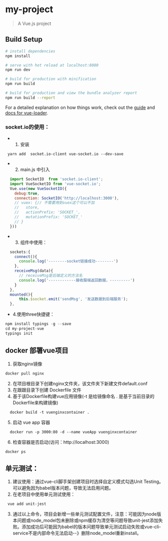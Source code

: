 # my-project

> A Vue.js project

## Build Setup

``` bash
# install dependencies
npm install

# serve with hot reload at localhost:8080
npm run dev

# build for production with minification
npm run build

# build for production and view the bundle analyzer report
npm run build --report
```

For a detailed explanation on how things work, check out the [guide](http://vuejs-templates.github.io/webpack/) and [docs for vue-loader](http://vuejs.github.io/vue-loader).


### socket.io的使用：
 - 1. 安装
  ```
   yarn add  socket.io-client vue-socket.io --dev-save
  ```
 - 2. main.js 中引入
```js
  import SocketIO  from 'socket.io-client';
  import VueSocketIO from 'vue-socket.io';
  Vue.use(new VueSocketIO({
    debug:true,
    connection: SocketIO('http://localhost:3000'),
    // vuex: {// 不需要用到vuex这个可以不加
    //   store,
    //   actionPrefix: 'SOCKET_',
    //   mutationPrefix: 'SOCKET_'
    // }
  }))
```
- 3. 组件中使用：
```js
  sockets:{
    connect(){
      console.log('--------socket链接成功--------')
    },
    receiveMsg(data){
      // receiveMsg是后端定义的方法名
      console.log('------------接收服端返回数据，---------')
    }
  },
  mounted(){
      this.$socket.emit('sendMsg', '发送数据到后端服务');
  },
```
- 4.使用three快捷键：
```js
npm install typings -g --save
cd my-project-vue
typings init
```
## docker 部署vue项目
1. 获取nginx镜像
```
docker pull nginx
```
2. 在项目根目录下创建nginx文件夹，该文件夹下新建文件default.conf
3. 在跟跟目录下创建 Dockerfile 文件
4. 基于该Dockerfile构建vue应用镜像(-t 是给镜像命名 . 是基于当前目录的Dockerfile来构建镜像)
```
  docker build -t vuenginxcontainer .
```
5. 启动 vue app 容器
```
  docker run -p 3000:80 -d --name vueApp vuenginxcontainer
```
6. 检查容器是否启动(访问：http://localhost:3000)
```
docker ps
```
## 单元测试：
1. 建议使用：通过vue-cli脚手架创建项目时选择自定义模式勾选Unit Testing。
可以避免因为babel版本问题，导致无法启用问题。
2. 在老项目中使用单元测试使用：
```
 vue add unit-jest
```
3. 通过以上命令，项目会新增一些单元测试配置文件，注意：可能因为node版本问题或node_model包未删除或npm缓存为清空等问题导致unit-jest添加失败。添加成功后可能因为babel的版本问题导致单元测试启动失败或vue-cli-service不是内部命令无法启动--》删除node_model重新install。
  
